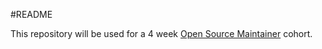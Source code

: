 #README

This repository will be used for a 4 week [Open Source Maintainer](https://mozilla.github.io/maintainer-cohort/) cohort.
